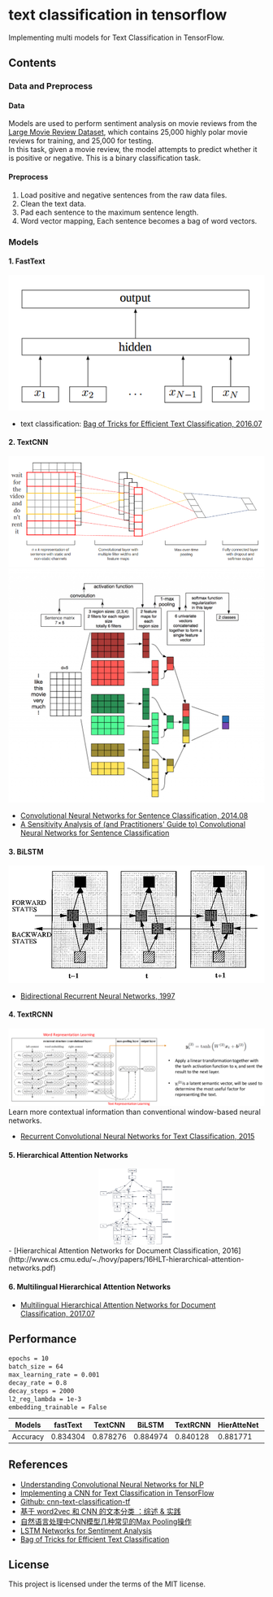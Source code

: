 # text classification in tensorflow
Implementing multi models for Text Classification in TensorFlow.

## Contents
### Data and Preprocess
#### Data
Models are used to perform sentiment analysis on movie reviews from the [Large Movie Review Dataset](http://ai.stanford.edu/~amaas/data/sentiment/), which contains 25,000 highly polar movie reviews for training, and 25,000 for testing.<br/>
In this task, given a movie review, the model attempts to predict whether it is positive or negative. This is a binary classification task.

#### Preprocess
1. Load positive and negative sentences from the raw data files.
2. Clean the text data.
3. Pad each sentence to the maximum sentence length.
4. Word vector mapping, Each sentence becomes a bag of word vectors.

### Models
#### 1. FastText
![](./imgs/fast_text_model.png)
- text classification: [Bag of Tricks for Efficient Text Classification, 2016.07](https://arxiv.org/abs/1607.01759)

#### 2. TextCNN
![](./imgs/text_cnn_model.png)
![](./imgs/text_cnn_model_explain.png)
- [Convolutional Neural Networks for Sentence Classification, 2014.08](https://arxiv.org/abs/1408.5882)
- [A Sensitivity Analysis of (and Practitioners' Guide to) Convolutional Neural Networks for Sentence Classification](https://arxiv.org/abs/1510.03820)

#### 3. BiLSTM
![](./imgs/bilstm_model.png)
- [Bidirectional Recurrent Neural Networks, 1997](http://ieeexplore.ieee.org/document/650093/)

#### 4. TextRCNN
![](./imgs/rcnn_model.png)
Learn more contextual information   than conventional window-based neural networks.
- [Recurrent Convolutional Neural Networks for Text Classification, 2015](https://scholar.google.com.hk/scholar?q=Recurrent+Convolutional+Neural+Networks+for+Text+Classification&hl=zh-CN&as_sdt=0&as_vis=1&oi=scholart&sa=X&ved=0ahUKEwjpx82cvqTUAhWHspQKHUbDBDYQgQMIITAA)

#### 5. Hierarchical Attention Networks
<div align=center>
    <img width="150" height="150" src="https://github.com/SunnyMarkLiu/tensorflow_text_classification/blob/master/imgs/han_model.png"/>
</div>
- [Hierarchical Attention Networks for Document Classification, 2016](http://www.cs.cmu.edu/~./hovy/papers/16HLT-hierarchical-attention-networks.pdf)

#### 6. Multilingual Hierarchical Attention Networks
- [Multilingual Hierarchical Attention Networks for Document Classification, 2017.07](https://arxiv.org/abs/1707.00896)

## Performance
```
epochs = 10
batch_size = 64
max_learning_rate = 0.001
decay_rate = 0.8
decay_steps = 2000
l2_reg_lambda = 1e-3
embedding_trainable = False
```

Models   | fastText|TextCNN |BiLSTM    | TextRCNN | HierAtteNet|Seq2seqAttn|EntityNet|DynamicMemory|Transformer
---      | ---     | ---    |---       |---       |---         |---        |---      |---          |----
Accuracy |0.834304 |0.878276| 0.884974 |0.840128  |0.881771    |           |         |             |

## References
- [Understanding Convolutional Neural Networks for NLP](http://www.wildml.com/2015/11/understanding-convolutional-neural-networks-for-nlp/)
- [Implementing a CNN for Text Classification in TensorFlow](http://www.wildml.com/2015/12/implementing-a-cnn-for-text-classification-in-tensorflow)
- [Github: cnn-text-classification-tf](https://github.com/cahya-wirawan/cnn-text-classification-tf)
- [基于 word2vec 和 CNN 的文本分类 ：综述 & 实践](https://zhuanlan.zhihu.com/p/29076736)
- [自然语言处理中CNN模型几种常见的Max Pooling操作](http://blog.csdn.net/malefactor/article/details/51078135)
- [LSTM Networks for Sentiment Analysis](http://deeplearning.net/tutorial/lstm.html)
- [Bag of Tricks for Efficient Text Classification](https://arxiv.org/abs/1607.01759)

## License
This project is licensed under the terms of the MIT license.
